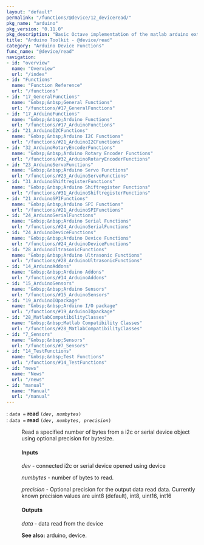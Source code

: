 ```yaml
---
layout: "default"
permalink: "/functions/@device/12_deviceread/"
pkg_name: "arduino"
pkg_version: "0.11.0"
pkg_description: "Basic Octave implementation of the matlab arduino extension,  allowing communication to a programmed arduino board to control its  hardware."
title: "Arduino Toolkit - @device/read"
category: "Arduino Device Functions"
func_name: "@device/read"
navigation:
- id: "overview"
  name: "Overview"
  url: "/index"
- id: "Functions"
  name: "Function Reference"
  url: "/functions"
- id: "17_GeneralFunctions"
  name: "&nbsp;&nbsp;General Functions"
  url: "/functions/#17_GeneralFunctions"
- id: "17_ArduinoFunctions"
  name: "&nbsp;&nbsp;Arduino Functions"
  url: "/functions/#17_ArduinoFunctions"
- id: "21_ArduinoI2CFunctions"
  name: "&nbsp;&nbsp;Arduino I2C Functions"
  url: "/functions/#21_ArduinoI2CFunctions"
- id: "32_ArduinoRotaryEncoderFunctions"
  name: "&nbsp;&nbsp;Arduino Rotary Encoder Functions"
  url: "/functions/#32_ArduinoRotaryEncoderFunctions"
- id: "23_ArduinoServoFunctions"
  name: "&nbsp;&nbsp;Arduino Servo Functions"
  url: "/functions/#23_ArduinoServoFunctions"
- id: "31_ArduinoShiftregisterFunctions"
  name: "&nbsp;&nbsp;Arduino Shiftregister Functions"
  url: "/functions/#31_ArduinoShiftregisterFunctions"
- id: "21_ArduinoSPIFunctions"
  name: "&nbsp;&nbsp;Arduino SPI Functions"
  url: "/functions/#21_ArduinoSPIFunctions"
- id: "24_ArduinoSerialFunctions"
  name: "&nbsp;&nbsp;Arduino Serial Functions"
  url: "/functions/#24_ArduinoSerialFunctions"
- id: "24_ArduinoDeviceFunctions"
  name: "&nbsp;&nbsp;Arduino Device Functions"
  url: "/functions/#24_ArduinoDeviceFunctions"
- id: "28_ArduinoUltrasonicFunctions"
  name: "&nbsp;&nbsp;Arduino Ultrasonic Functions"
  url: "/functions/#28_ArduinoUltrasonicFunctions"
- id: "14_ArduinoAddons"
  name: "&nbsp;&nbsp;Arduino Addons"
  url: "/functions/#14_ArduinoAddons"
- id: "15_ArduinoSensors"
  name: "&nbsp;&nbsp;Arduino Sensors"
  url: "/functions/#15_ArduinoSensors"
- id: "19_ArduinoIOpackage"
  name: "&nbsp;&nbsp;Arduino I/O package"
  url: "/functions/#19_ArduinoIOpackage"
- id: "28_MatlabCompatibilityClasses"
  name: "&nbsp;&nbsp;Matlab Compatibility Classes"
  url: "/functions/#28_MatlabCompatibilityClasses"
- id: "7_Sensors"
  name: "&nbsp;&nbsp;Sensors"
  url: "/functions/#7_Sensors"
- id: "14_TestFunctions"
  name: "&nbsp;&nbsp;Test Functions"
  url: "/functions/#14_TestFunctions"
- id: "news"
  name: "News"
  url: "/news"
- id: "manual"
  name: "Manual"
  url: "/manual"
---
```

<dl class="first-deftypefn">
<dt class="deftypefn" id="index-read"><span class="category-def">: </span><span><code class="def-type"><var class="var">data</var> =</code> <strong class="def-name">read</strong> <code class="def-code-arguments">(<var class="var">dev</var>, <var class="var">numbytes</var>)</code><a class="copiable-link" href='#index-read'></a></span></dt>
<dt class="deftypefnx def-cmd-deftypefn" id="index-read-1"><span class="category-def">: </span><span><code class="def-type"><var class="var">data</var> =</code> <strong class="def-name">read</strong> <code class="def-code-arguments">(<var class="var">dev</var>, <var class="var">numbytes</var>, <var class="var">precision</var>)</code><a class="copiable-link" href='#index-read-1'></a></span></dt>
<dd><p>Read a specified number of bytes from a i2c or serial device object
 using optional precision for bytesize.
</p>
<h4 class="subsubheading" id="Inputs">Inputs</h4>
<p><var class="var">dev</var> - connected i2c or serial device opened using device
</p>
<p><var class="var">numbytes</var> - number of bytes to read.
</p>
<p><var class="var">precision</var> - Optional precision for the output data read data.
 Currently known precision values are uint8 (default), int8, uint16, int16
</p>
<h4 class="subsubheading" id="Outputs">Outputs</h4>
<p><var class="var">data</var> - data read from the device
</p>

<p><strong class="strong">See also:</strong> arduino, device.
 </p></dd></dl>